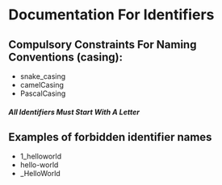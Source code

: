 # Documentation For Identifiers

## Compulsory Constraints For Naming Conventions (casing):

- snake_casing
- camelCasing
- PascalCasing

#### *All Identifiers Must Start With A Letter* 


## Examples of forbidden identifier names

- 1_helloworld
- hello-world
- _HelloWorld

